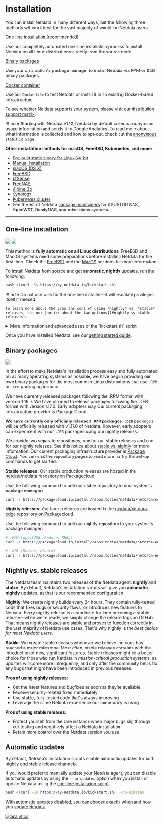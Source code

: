 # Installation

You can install Netdata in many different ways, but the following three methods will work best for the vast majority of would-be Netdata users:

<div class="install-nav-buttons">

  <div>
    <div class="inner">
      <a class="nav-button" href="#one-line-installation">One-line installation (recommended)</a>
      <p>Use our completely automated one-line installation process to install Netdata on all Linux distributions directly from the source code.</p>
    </div>
  </div>
  <div>
    <a class="nav-button" href="#binary-packages">Binary packages</a>
    <p>Use your distribution's package manager to install Netdata via RPM or DEB binary packages.</p>
  </div>
  <div>
    <a class="nav-button" href="../docker/">Docker container</a>
    <p>Use our <code>Dockerfile</code> to test Netdata or install it in an existing Docker-based infrastructure.</p>
  </div>
</div>

To see whether Netdata supports your system, please visit our [distribution support matrix](../../packaging/DISTRIBUTIONS.md).

!!! note
    Starting with Netdata v1.12, Netdata by default collects anonymous usage information and sends it to Google Analytics. To read more about what information is collected and how to opt-out, check out the [anonymous statistics page](../../docs/anonymous-statistics.md).

**Other installation methods for macOS, FreeBSD, Kubernetes, and more:** 

- [Pre-built static binary for Linux 64-bit](OTHERS.md#pre-built-static-binary-for-linux-64-bit)
- [Manual installation](MANUAL-INSTALLATION.md)
- [macOS (OS X)](OTHERS.md#macos)
- [FreeBSD](OTHERS.md#freebsd)
- [pfSense](OTHERS.md#pfsense)
- [FreeNAS](OTHERS.md#freenas)
- [Alpine 3.x](OTHERS.md#alpine-3-x)
- [Synology](OTHERS.md#synology)
- [Kubernetes cluster](https://github.com/netdata/helmchart#netdata-helm-chart-for-kubernetes-deployments)
- See the list of Netdata [package maintainers](../maintainers) for ASUSTOR NAS, OpenWRT, ReadyNAS, and other niche systems.

---

## One-line installation

![](https://registry.my-netdata.io/api/v1/badge.svg?chart=web_log_nginx.requests_per_url&options=unaligned&dimensions=kickstart&group=sum&after=-3600&label=last+hour&units=installations&value_color=orange&precision=0) ![](https://registry.my-netdata.io/api/v1/badge.svg?chart=web_log_nginx.requests_per_url&options=unaligned&dimensions=kickstart&group=sum&after=-86400&label=today&units=installations&precision=0)

This method is **fully automatic on all Linux distributions**. FreeBSD and MacOS systems need some preparations before installing Netdata for the first time. Check the [FreeBSD](OTHERS.md#freebsd) and the [MacOS](OTHERS.md#macos) sections for more information.

To install Netdata from source and get **automatic, nightly** updates, run the following:

```bash
bash <(curl -Ss https://my-netdata.io/kickstart.sh)
```

!!! note
    Do not use `sudo` for the one-line installer—it will escalate privileges itself if needed.

    To learn more about the pros and cons of using *nightly* vs. *stable* releases, see our [notice about the two options](#nightly-vs-stable-releases).

<details markdown="1"><summary>More information and advanced uses of the `kickstart.sh` script</summary>

**What `kickstart.sh` does:**

The `kickstart.sh` script:

- Detects the Linux distro and installs the required system packages for building Netdata after asking for confirmation
- Downloads the latest Netdata source tree to `/usr/src/netdata.git`
- Installs Netdata by running `./netdata-installer.sh` from the source tree
- Installs `netdata-updater.sh` to `cron.daily`, so your Netdata installation will be updated daily
- Outputs details about whether the installation succeeded or failed.

**Available options:**

You can customize your Netdata installation by passing options from `kickstart.sh` to `netdata-installer.sh`. With these options you can change the installation directory, enable/disable automatic updates, choose between the nightly (default) or stable channel, enable/disable plugins, and much more. For a full list of options, see the [`netdata-installer.sh` script](https://github.com/netdata/netdata/netdata-installer.sh#L149-L177).

Here are a few popular options:

- `--stable-channel`: Automatically update only on the release of new major versions.
- `--no-updates`: Prevent automatic updates of any kind.
- `--dont-wait`: Enable automated installs by not prompting for permission to install any required packages.
- `--dont-start-it`: Prevent the installer from starting Netdata automatically.

Here's an example of how to pass a few options through `kickstart.sh`:

```bash
bash <(curl -Ss https://my-netdata.io/kickstart.sh) --dont-wait --dont-start-it --stable-channel
```

**Verify the script's integrity:**

Verify the integrity of the script with this:

```bash
[ "8a2b054081a108dff915994ce77f2f2d" = "$(curl -Ss https://my-netdata.io/kickstart.sh | md5sum | cut -d ' ' -f 1)" ] && echo "OK, VALID" || echo "FAILED, INVALID"
```

This command will output `OK, VALID` to confirm that the script is intact and has not been tampered with.

</details>

Once you have installed Netdata, see our [getting started guide](../../docs/GettingStarted.md).


## Binary packages 
![](https://raw.githubusercontent.com/netdata/netdata/master/web/gui/images/packaging-beta-tag.svg?sanitize=true)

In the effort to make Netdata's installation process easy and fully automated on as many operating systems as possible, we have begun providing our own binary packages for the most common Linux distributions that use `.RPM` or `.DEB` packaging formats.

We have currently released packages following the .RPM format with version 1.16.0. We have planned to release packages following the .DEB format with version 1.17.0. Early adopters may  Our current packaging infrastructure provider is Package Cloud.

**We have currently only officially released `.RPM` packages**. `.DEB` packages will be officially released with v1.17.0 of Netdata. However, early adopters can experiment with our `.DEB` packages using our nightly releases.

We provide two separate repositories, one for our stable releases and one for our nightly releases. See this notice about [stable vs. nightly](#stable-vs-nightly-releases) for more information. Our current packaging infrastructure provider is [Package Cloud](https://packagecloud.io). You can visit the repository pages to read more, or try the set-up commands to get started.

**Stable releases:** Our stable production releases are hosted in the [netdata/netdata](https://packagecloud.io/netdata/netdata) repository on Packagecloud.

Use the following command to add our stable repository to your system's package manager:

```bash
curl -s https://packagecloud.io/install/repositories/netdata/netdata/script.rpm.sh | sudo bash
```

**Nightly releases:** Our latest releases are hosted in the [netdata/netdata-edge](https://packagecloud.io/netdata/netdata-edge) repository on Packagecloud.

Use the following command to add our nightly repository to your system's package manager:

```bash
# .RPM (openSUSE, Fedora, RHEL)
curl -s https://packagecloud.io/install/repositories/netdata/netdata-edge/script.rpm.sh | sudo bash

# .DEB (Debian, Ubuntu)
curl -s https://packagecloud.io/install/repositories/netdata/netdata-edge/script.deb.sh | sudo bash
```


## Nightly vs. stable releases

The Netdata team maintains two releases of the Netdata agent: **nightly** and **stable**. By default, Netdata's installation scripts will give you **automatic, nightly** updates, as that is our recommended configuration.

**Nightly**: We create nightly builds every 24 hours. They contain fully-tested code that fixes bugs or security flaws, or introduces new features to Netdata. Every nightly release is a candidate for then becoming a stable release—when we're ready, we simply change the release tags on GitHub. That means nightly releases are stable and proven to function correctly in the vast majority of Netdata use cases. That's why nightly is the *best choice for most Netdata users*.

**Stable**: We create stable releases whenever we believe the code has reached a major milestone. Most often, stable releases correlate with the introduction of new, significant features. Stable releases might be a better choice for those who run Netdata in *mission-critical production systems*, as updates will come more infrequently, and only after the community helps fix any bugs that might have been introduced in previous releases.

**Pros of using nightly releases:**

  - Get the latest features and bugfixes as soon as they're available
  - Receive security-related fixes immediately
  - Use stable, fully-tested code that's always improving
  - Leverage the same Netdata experience our community is using

**Pros of using stable releases:**

  - Protect yourself from the rare instance when major bugs slip through our testing and negatively affect a Netdata installation
  - Retain more control over the Netdata version you use


## Automatic updates

By default, Netdata's installation scripts enable automatic updates for both nightly and stable release channels.

If you would prefer to manually update your Netdata agent, you can disable automatic updates by using the `--no-updates` option when you install or update Netdata using the [one-line installation script](#one-line-installation).

```bash
bash <(curl -Ss https://my-netdata.io/kickstart.sh) --no-updates
```

With automatic updates disabled, you can choose exactly when and how you [update Netdata](UPDATE.md).

[![analytics](https://www.google-analytics.com/collect?v=1&aip=1&t=pageview&_s=1&ds=github&dr=https%3A%2F%2Fgithub.com%2Fnetdata%2Fnetdata&dl=https%3A%2F%2Fmy-netdata.io%2Fgithub%2Finstaller%2FREADME&_u=MAC~&cid=5792dfd7-8dc4-476b-af31-da2fdb9f93d2&tid=UA-64295674-3)]()
